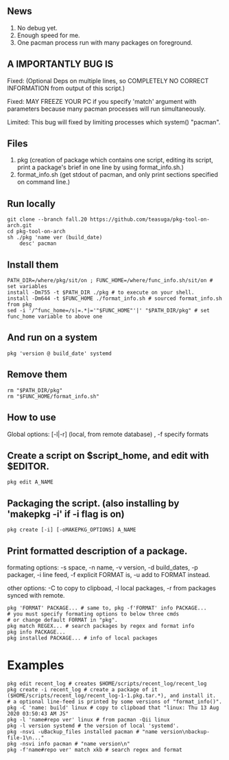 ## News
  1. No debug yet.
  2. Enough speed for me.
  3. One pacman process run with many packages on foreground.
  
## A IMPORTANTLY BUG IS
   Fixed: (Optional Deps on multiple lines, so COMPLETELY NO CORRECT INFORMATION from output of this script.)

   Fixed: MAY FREEZE YOUR PC if you specify 'match' argument with parameters because many pacman processes will run simultaneously.
   
   Limited: This bug will fixed by limiting processes which system() "pacman".

## Files
  1. pkg (creation of package which contains one script, editing its script, print a package's brief in one line by using format_info.sh.)
  2. format_info.sh (get stdout of pacman, and only print sections specified on command line.)

## Run locally

    git clone --branch fall.20 https://github.com/teasuga/pkg-tool-on-arch.git
    cd pkg-tool-on-arch
    sh ./pkg 'name ver (build_date)
        desc' pacman

## Install them
    PATH_DIR=/where/pkg/sit/on ; FUNC_HOME=/where/func_info.sh/sit/on # set variables
    install -Dm755 -t $PATH_DIR ./pkg # to execute on your shell.
    install -Dm644 -t $FUNC_HOME ./format_info.sh # sourced format_info.sh from pkg
    sed -i '/^func_home=/s|=.*|='"$FUNC_HOME"'|' "$PATH_DIR/pkg" # set func_home variable to above one

## And run on a system
    pkg 'version @ build_date' systemd
  
## Remove them
    rm "$PATH_DIR/pkg"
    rm "$FUNC_HOME/format_info.sh"

## How to use

Global options: [-l|-r] (local, from remote database) , -f specify formats

## Create a script on $script_home, and edit with $EDITOR.

    pkg edit A_NAME

## Packaging the script. (also installing by 'makepkg -i' if -i flag is on)

    pkg create [-i] [-oMAKEPKG_OPTIONS] A_NAME

## Print formatted description of a package.

formating options:  -s space, -n name, -v version, -d build_dates, -p packager, -i line feed, -f explicit FORMAT is, -u add to FORMAT instead.

other options: -C to copy to clipboad, -l local packages, -r from packages synced with remote.

    pkg 'FORMAT' PACKAGE... # same to, pkg -f'FORMAT' info PACKAGE...
    # you must specify formating options to below three cmds
    # or change default FORMAT in "pkg".
    pkg match REGEX... # search packages by regex and format info
    pkg info PACKAGE...
    pkg installed PACKAGE... # info of local packages

# Examples

    pkg edit recent_log # creates $HOME/scripts/recent_log/recent_log
    pkg create -i recent_log # create a package of it ($HOME/scripts/recent_log/recent_log-1-1.pkg.tar.*), and install it.
    # a optional line-feed is printed by some versions of "format_info()".
    pkg -C 'name: build' linux # copy to clipboad that "linux: Thu 13 Aug 2020 03:50:43 AM JS"
    pkg -l 'name#repo ver' linux # from pacman -Qii linux
    pkg -l version systemd # the version of local 'systemd'.
    pkg -nsvi -uBackup_files installed pacman # "name version\nbackup-file-1\n..."
    pkg -nsvi info pacman # "name version\n"
    pkg -f'name#repo ver' match xkb # search regex and format
